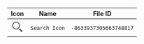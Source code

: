 | Icon | Name | File ID |
| ---  | ---  | ---     |
| ![](Search%20Icon.png) | `Search Icon` | `-8633937305663748817` |
